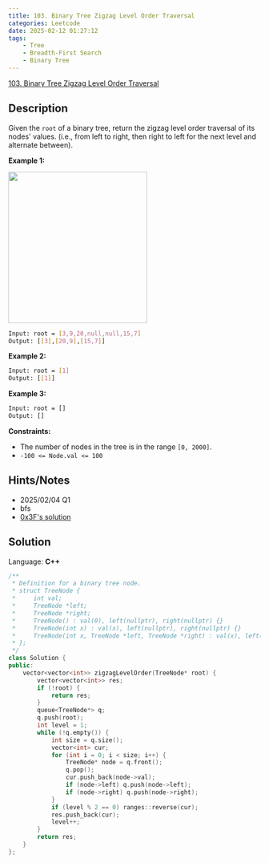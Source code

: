 ```yaml
---
title: 103. Binary Tree Zigzag Level Order Traversal
categories: Leetcode
date: 2025-02-12 01:27:12
tags:
    - Tree
    - Breadth-First Search
    - Binary Tree
---
```


[103. Binary Tree Zigzag Level Order Traversal](https://leetcode.com/problems/binary-tree-zigzag-level-order-traversal/description/?envType=company&envId=facebook&favoriteSlug=facebook-three-months)

## Description

Given the `root` of a binary tree, return the zigzag level order traversal of its nodes' values. (i.e., from left to right, then right to left for the next level and alternate between).

**Example 1:**

<img alt="" src="https://assets.leetcode.com/uploads/2021/02/19/tree1.jpg" style="width: 277px; height: 302px;">

```bash
Input: root = [3,9,20,null,null,15,7]
Output: [[3],[20,9],[15,7]]
```

**Example 2:**

```bash
Input: root = [1]
Output: [[1]]
```

**Example 3:**

```bash
Input: root = []
Output: []
```

**Constraints:**

- The number of nodes in the tree is in the range `[0, 2000]`.
- `-100 <= Node.val <= 100`

## Hints/Notes

- 2025/02/04 Q1
- bfs
- [0x3F's solution](https://leetcode.cn/problems/binary-tree-zigzag-level-order-traversal/solutions/2049827/bfs-wei-shi-yao-yao-yong-dui-lie-yi-ge-s-xlv3/?envType=company&envId=facebook&favoriteSlug=facebook-three-months)

## Solution

Language: **C++**

```C++
/**
 * Definition for a binary tree node.
 * struct TreeNode {
 *     int val;
 *     TreeNode *left;
 *     TreeNode *right;
 *     TreeNode() : val(0), left(nullptr), right(nullptr) {}
 *     TreeNode(int x) : val(x), left(nullptr), right(nullptr) {}
 *     TreeNode(int x, TreeNode *left, TreeNode *right) : val(x), left(left), right(right) {}
 * };
 */
class Solution {
public:
    vector<vector<int>> zigzagLevelOrder(TreeNode* root) {
        vector<vector<int>> res;
        if (!root) {
            return res;
        }
        queue<TreeNode*> q;
        q.push(root);
        int level = 1;
        while (!q.empty()) {
            int size = q.size();
            vector<int> cur;
            for (int i = 0; i < size; i++) {
                TreeNode* node = q.front();
                q.pop();
                cur.push_back(node->val);
                if (node->left) q.push(node->left);
                if (node->right) q.push(node->right);
            }
            if (level % 2 == 0) ranges::reverse(cur);
            res.push_back(cur);
            level++;
        }
        return res;
    }
};
```

